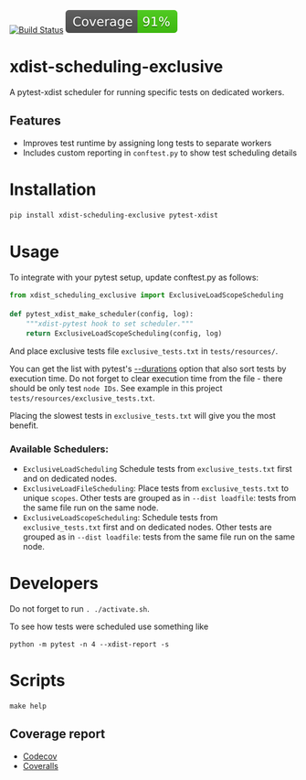 [![Build Status](https://github.com/andgineer/xdist-scheduling-exclusive/workflows/CI/badge.svg)](https://github.com/andgineer/xdist-scheduling-exclusive/actions)
[![Coverage](https://raw.githubusercontent.com/andgineer/xdist-scheduling-exclusive/python-coverage-comment-action-data/badge.svg)](https://htmlpreview.github.io/?https://github.com/andgineer/xdist-scheduling-exclusive/blob/python-coverage-comment-action-data/htmlcov/index.html)
# xdist-scheduling-exclusive

A pytest-xdist scheduler for running specific tests on dedicated workers.

## Features

- Improves test runtime by assigning long tests to separate workers
- Includes custom reporting in `conftest.py` to show test scheduling details

# Installation

```bash
pip install xdist-scheduling-exclusive pytest-xdist
```

# Usage

To integrate with your pytest setup, update conftest.py as follows:

```python
from xdist_scheduling_exclusive import ExclusiveLoadScopeScheduling

def pytest_xdist_make_scheduler(config, log):
    """xdist-pytest hook to set scheduler."""
    return ExclusiveLoadScopeScheduling(config, log)
```

And place exclusive tests file `exclusive_tests.txt` in `tests/resources/`.

You can get the list with pytest's
[--durations](https://docs.pytest.org/en/latest/how-to/usage.html#profiling-test-execution-duration)
option that also sort tests by execution time. 
Do not forget to clear execution time from the file - there should be only test `node IDs`.
See example in this project `tests/resources/exclusive_tests.txt`.

Placing the slowest tests in `exclusive_tests.txt` will give you the most benefit.

### Available Schedulers:
- `ExclusiveLoadScheduling` Schedule tests from `exclusive_tests.txt` first and on dedicated nodes.
- `ExclusiveLoadFileScheduling`: Place tests from `exclusive_tests.txt` to unique `scopes`.
Other tests are grouped as in `--dist loadfile`: tests from the same file run on the same node.
- `ExclusiveLoadScopeScheduling`: Schedule tests from `exclusive_tests.txt` first and on dedicated nodes. 
Other tests are grouped as in `--dist loadfile`: tests from the same file run on the same node.


# Developers
Do not forget to run `. ./activate.sh`.

To see how tests were scheduled use something like

    python -m pytest -n 4 --xdist-report -s

# Scripts
    make help

## Coverage report
* [Codecov](https://app.codecov.io/gh/andgineer/xdist-scheduling-exclusive/tree/main/src%2Fxdist_scheduling_exclusive)
* [Coveralls](https://coveralls.io/github/andgineer/xdist-scheduling-exclusive)
